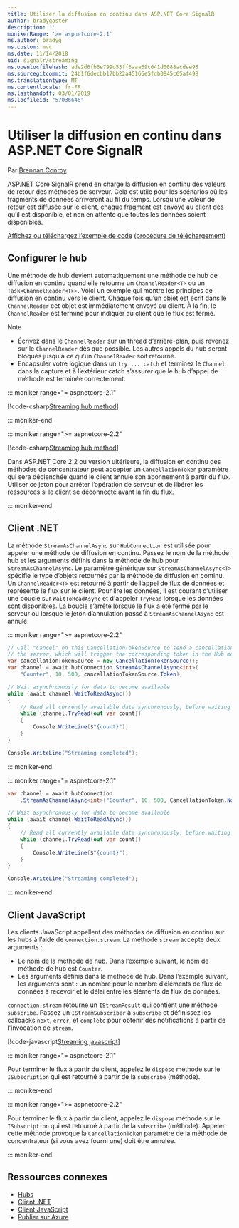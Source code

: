 ```yaml
---
title: Utiliser la diffusion en continu dans ASP.NET Core SignalR
author: bradygaster
description: ''
monikerRange: '>= aspnetcore-2.1'
ms.author: bradyg
ms.custom: mvc
ms.date: 11/14/2018
uid: signalr/streaming
ms.openlocfilehash: ade2d6fb6e799d53ff3aaa69c641d0088acdee95
ms.sourcegitcommit: 24b1f6decbb17bb22a45166e5fdb0845c65af498
ms.translationtype: MT
ms.contentlocale: fr-FR
ms.lasthandoff: 03/01/2019
ms.locfileid: "57036646"
---
```

# <a name="use-streaming-in-aspnet-core-signalr"></a>Utiliser la diffusion en continu dans ASP.NET Core SignalR

Par [Brennan Conroy](https://github.com/BrennanConroy)

ASP.NET Core SignalR prend en charge la diffusion en continu des valeurs de retour des méthodes de serveur. Cela est utile pour les scénarios où les fragments de données arriveront au fil du temps. Lorsqu’une valeur de retour est diffusée sur le client, chaque fragment est envoyé au client dès qu’il est disponible, et non en attente que toutes les données soient disponibles.

[Affichez ou téléchargez l’exemple de code](https://github.com/aspnet/Docs/tree/live/aspnetcore/signalr/streaming/sample) ([procédure de téléchargement](xref:index#how-to-download-a-sample))

## <a name="set-up-the-hub"></a>Configurer le hub

Une méthode de hub devient automatiquement une méthode de hub de diffusion en continu quand elle retourne un `ChannelReader<T>` ou un `Task<ChannelReader<T>>`. Voici un exemple qui montre les principes de diffusion en continu vers le client. Chaque fois qu’un objet est écrit dans le `ChannelReader` cet objet est immédiatement envoyé au client. À la fin, le `ChannelReader` est terminé pour indiquer au client que le flux est fermé.

> [!NOTE]
> * Écrivez dans le `ChannelReader` sur un thread d’arrière-plan, puis revenez sur le `ChannelReader` dès que possible. Les autres appels du hub seront bloqués jusqu'à ce qu'un `ChannelReader` soit retourné.
> * Encapsuler votre logique dans un `try ... catch` et terminez le `Channel` dans la capture et à l’extérieur catch s’assurer que le hub d’appel de méthode est terminée correctement.

::: moniker range="= aspnetcore-2.1"

[!code-csharp[Streaming hub method](streaming/sample/Hubs/StreamHub.aspnetcore21.cs?name=snippet1)]

::: moniker-end

::: moniker range=">= aspnetcore-2.2"

[!code-csharp[Streaming hub method](streaming/sample/Hubs/StreamHub.cs?name=snippet1)]

Dans ASP.NET Core 2.2 ou version ultérieure, la diffusion en continu des méthodes de concentrateur peut accepter un `CancellationToken` paramètre qui sera déclenchée quand le client annule son abonnement à partir du flux. Utiliser ce jeton pour arrêter l’opération de serveur et de libérer les ressources si le client se déconnecte avant la fin du flux.

::: moniker-end

## <a name="net-client"></a>Client .NET

La méthode `StreamAsChannelAsync` sur `HubConnection` est utilisée pour appeler une méthode de diffusion en continu. Passez le nom de la méthode hub et les arguments définis dans la méthode de hub pour `StreamAsChannelAsync`. Le paramètre générique sur `StreamAsChannelAsync<T>` spécifie le type d’objets retournés par la méthode de diffusion en continu. Un `ChannelReader<T>` est retourné à partir de l’appel de flux de données et représente le flux sur le client. Pour lire les données, il est courant d’utiliser une boucle sur `WaitToReadAsync` et d'appeler `TryRead` lorsque les données sont disponibles. La boucle s’arrête lorsque le flux a été fermé par le serveur ou lorsque le jeton d’annulation passé à `StreamAsChannelAsync` est annulé.

::: moniker range=">= aspnetcore-2.2"

```csharp
// Call "Cancel" on this CancellationTokenSource to send a cancellation message to 
// the server, which will trigger the corresponding token in the Hub method.
var cancellationTokenSource = new CancellationTokenSource();
var channel = await hubConnection.StreamAsChannelAsync<int>(
    "Counter", 10, 500, cancellationTokenSource.Token);

// Wait asynchronously for data to become available
while (await channel.WaitToReadAsync())
{
    // Read all currently available data synchronously, before waiting for more data
    while (channel.TryRead(out var count))
    {
        Console.WriteLine($"{count}");
    }
}

Console.WriteLine("Streaming completed");
```

::: moniker-end

::: moniker range="= aspnetcore-2.1"

```csharp
var channel = await hubConnection
    .StreamAsChannelAsync<int>("Counter", 10, 500, CancellationToken.None);

// Wait asynchronously for data to become available
while (await channel.WaitToReadAsync())
{
    // Read all currently available data synchronously, before waiting for more data
    while (channel.TryRead(out var count))
    {
        Console.WriteLine($"{count}");
    }
}

Console.WriteLine("Streaming completed");
```

::: moniker-end

## <a name="javascript-client"></a>Client JavaScript

Les clients JavaScript appellent des méthodes de diffusion en continu sur les hubs à l’aide de `connection.stream`. La méthode `stream` accepte deux arguments :

* Le nom de la méthode de hub. Dans l’exemple suivant, le nom de méthode de hub est `Counter`.
* Les arguments définis dans la méthode de hub. Dans l’exemple suivant, les arguments sont : un nombre pour le nombre d’éléments de flux de données à recevoir et le délai entre les éléments de flux de données.

`connection.stream` retourne un `IStreamResult` qui contient une méthode `subscribe`. Passez un `IStreamSubscriber` à `subscribe` et définissez les callbacks `next`, `error`, et `complete` pour obtenir des notifications à partir de l'invocation de `stream`.

[!code-javascript[Streaming javascript](streaming/sample/wwwroot/js/stream.js?range=19-36)]

::: moniker range="= aspnetcore-2.1"

Pour terminer le flux à partir du client, appelez le `dispose` méthode sur le `ISubscription` qui est retourné à partir de la `subscribe` (méthode).

::: moniker-end

::: moniker range=">= aspnetcore-2.2"

Pour terminer le flux à partir du client, appelez le `dispose` méthode sur le `ISubscription` qui est retourné à partir de la `subscribe` (méthode). Appeler cette méthode provoque la `CancellationToken` paramètre de la méthode de concentrateur (si vous avez fourni une) doit être annulée.

::: moniker-end

## <a name="related-resources"></a>Ressources connexes

* [Hubs](xref:signalr/hubs)
* [Client .NET](xref:signalr/dotnet-client)
* [Client JavaScript](xref:signalr/javascript-client)
* [Publier sur Azure](xref:signalr/publish-to-azure-web-app)
